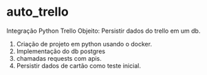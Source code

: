 # auto_trello
Integração Python Trello
Objeito: Persistir dados do trello em um db.
  1. Criação de projeto em python usando o docker.
  2. Implementação do db postgres
  3. chamadas requests com apis.
  4. Persistir dados de cartão como teste inicial.